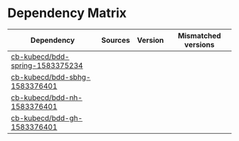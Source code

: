 # Dependency Matrix

Dependency | Sources | Version | Mismatched versions
---------- | ------- | ------- | -------------------
[cb-kubecd/bdd-spring-1583375234](https://github.com/cb-kubecd/bdd-spring-1583375234.git) |  | []() | 
[cb-kubecd/bdd-sbhg-1583376401](https://github.com/cb-kubecd/bdd-sbhg-1583376401.git) |  | []() | 
[cb-kubecd/bdd-nh-1583376401](https://github.com/cb-kubecd/bdd-nh-1583376401.git) |  | []() | 
[cb-kubecd/bdd-gh-1583376401](https://github.com/cb-kubecd/bdd-gh-1583376401.git) |  | []() | 
